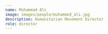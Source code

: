 ```yaml
---
name: Muhammad Ali
image: images/people/muhammed_ali.jpg
description: Humanitarian Movement Director
role: director
---
```

